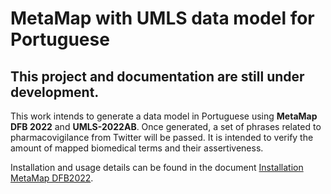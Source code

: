 # MetaMap with UMLS data model for Portuguese

## This project and documentation are still under development.

This work intends to generate a data model in Portuguese using **MetaMap DFB 2022** and **UMLS-2022AB**. Once generated, a set of phrases related to pharmacovigilance from Twitter will be passed. It is intended to verify the amount of mapped biomedical terms and their assertiveness.

Installation and usage details can be found in the document [Installation MetaMap DFB2022](doc/Installation%MetaMap%DFB2022.pdf).